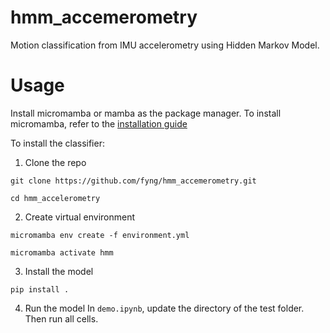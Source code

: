 # hmm_accemerometry
Motion classification from IMU accelerometry using Hidden Markov Model.

# Usage
Install micromamba or mamba as the package manager. To install micromamba, refer to the [installation guide](https://mamba.readthedocs.io/en/latest/installation/micromamba-installation.html)

To install the classifier:
1. Clone the repo
```
git clone https://github.com/fyng/hmm_accemerometry.git
```
```
cd hmm_accelerometry
```

2. Create virtual environment
```
micromamba env create -f environment.yml
```
```
micromamba activate hmm
```

3. Install the model
```
pip install .
```

4. Run the model
In `demo.ipynb`, update the directory of the test folder. Then run all cells.

